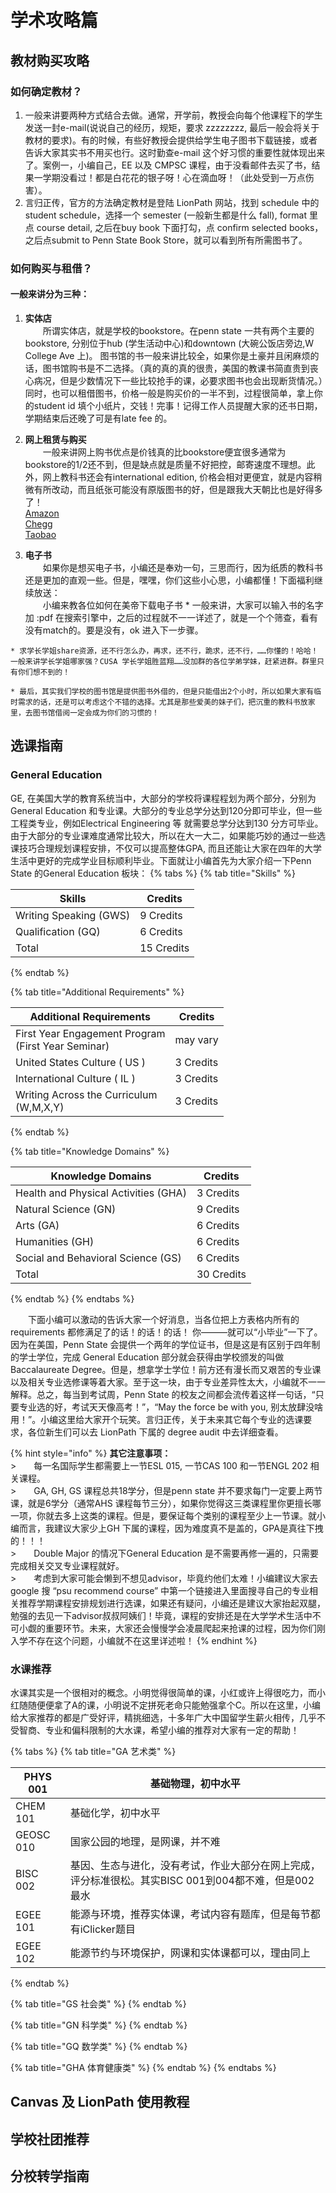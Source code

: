 # 学术攻略篇

## 教材购买攻略
### 如何确定教材？
  1. 一般来讲要两种方式结合去做。通常，开学前，教授会向每个他课程下的学生发送一封e-mail(说说自己的经历，规矩，要求 zzzzzzzz, 最后一般会将关于教材的要求)。有的时候，有些好教授会提供给学生电子图书下载链接，或者告诉大家其实书不用买也行。这时勤查e-mail 这个好习惯的重要性就体现出来了。案例一，小编自己，EE 以及 CMPSC 课程，由于没看邮件去买了书，结果一学期没看过！都是白花花的银子呀！心在滴血呀！（此处受到一万点伤害）。
  2. 言归正传，官方的方法确定教材是登陆 LionPath 网站，找到 schedule 中的 student schedule，选择一个 semester (一般新生都是什么 fall), format 里点 course detail, 之后在buy book 下面打勾，点 confirm selected books， 之后点submit to Penn State Book Store，就可以看到所有所需图书了。

### 如何购买与租借？
#### 一般来讲分为三种：
  1. **实体店**<br>
    &emsp;&emsp;所谓实体店，就是学校的bookstore。在penn state 一共有两个主要的bookstore, 分别位于hub (学生活动中心)和downtown (大碗公饭店旁边,W College Ave 上)。 图书馆的书一般来讲比较全，如果你是土豪并且闲麻烦的话，图书馆购书是不二选择。（真的真的真的很贵，美国的教课书简直贵到丧心病况，但是少数情况下一些比较抢手的课，必要求图书也会出现断货情况。）同时，也可以租借图书，价格一般是购买价的一半不到，过程很简单，拿上你的student id 填个小纸片，交钱！完事！记得工作人员提醒大家的还书日期，学期结束后还晚了可是有late fee 的。

  2. **网上租赁与购买**<br>
  &emsp;&emsp;一般来讲网上购书优点是价钱真的比bookstore便宜很多通常为bookstore的1/2还不到，但是缺点就是质量不好把控，邮寄速度不理想。此外，网上教科书还会有international edition, 价格会相对更便宜，就是内容稍微有所改动，而且纸张可能没有原版图书的好，但是跟我大天朝比也是好得多了！<br>
  [Amazon](www.amazon.com)<br>
  [Chegg](www.chegg.com)<br>
  [Taobao](www.taobao.com)
  3. **电子书**<br>
  &emsp;&emsp;如果你是想买电子书，小编还是奉劝一句，三思而行，因为纸质的教科书还是更加的直观一些。但是，嘿嘿，你们这些小心思，小编都懂！下面福利继续放送：<br>
  &emsp;&emsp;小编来教各位如何在美帝下载电子书
    * 一般来讲，大家可以输入书的名字 加 :pdf 在搜索引擎中，之后的过程就不一一详述了，就是一个个筛查，看有没有match的。要是没有，ok 进入下一步骤。

    * 求学长学姐share资源，还不行怎么办，再求，还不行，跪求，还不行，……你懂的！哈哈！一般来讲学长学姐哪家强？CUSA 学长学姐胜蓝翔……没加群的各位学弟学妹，赶紧进群。群里只有你们想不到的！

    * 最后，其实我们学校的图书馆是提供图书外借的，但是只能借出2个小时，所以如果大家有临时需求的话，还是可以考虑这个不错的选择。尤其是那些爱美的妹子们，把沉重的教科书放家里，去图书馆借阅一定会成为你们的习惯的！

## 选课指南
### General Education
GE, 在美国大学的教育系统当中，大部分的学校将课程程划为两个部分，分别为General Education 和专业课。大部分的专业总学分达到120分即可毕业，但一些工程类专业，例如Electrical Engineering 等 就需要总学分达到130 分方可毕业。由于大部分的专业课难度通常比较大，所以在大一大二，如果能巧妙的通过一些选课技巧合理规划课程安排，不仅可以提高整体GPA, 而且还能让大家在四年的大学生活中更好的完成学业目标顺利毕业。下面就让小编首先为大家介绍一下Penn State 的General Education 板块：
{% tabs %}
{% tab title="Skills" %}

|      Skills      |      Credits     |
|------------------|------------------|
| Writing Speaking (GWS) | 9 Credits  |
| Qualification (GQ)     | 6 Credits  |
| Total                  | 15 Credits |

{% endtab %}

{% tab title="Additional Requirements" %}

| Additional Requirements         |  Credits   |
|---------------------------------|------------|
| First Year Engagement Program<br> (First Year Seminar) | may vary   |
| United States Culture ( US )    | 3 Credits  |
| International Culture ( IL )    | 3 Credits  |
| Writing Across the Curriculum<br> (W,M,X,Y)  | 3 Credits |

{% endtab %}

{% tab title="Knowledge Domains" %}

| Knowledge Domains                    | Credits    |
|--------------------------------------|------------|
| Health and Physical Activities (GHA) | 3 Credits  |
| Natural Science (GN)                 | 9 Credits  |
| Arts (GA)                            | 6 Credits  |
| Humanities (GH)                      | 6 Credits  |
| Social and Behavioral Science (GS)   | 6 Credits  |
| Total                                | 30 Credits |

{% endtab %}
{% endtabs %}

&emsp;&emsp;下面小编可以激动的告诉大家一个好消息，当各位把上方表格内所有的 requirements 都修满足了的话！的话！的话！ 你———就可以“小毕业”一下了。因为在美国，Penn State 会提供一个两年的学位证书，但是这是有区别于四年制的学士学位，完成 General Education 部分就会获得由学校颁发的叫做 Baccalaureate Degree。但是，想拿学士学位！前方还有漫长而又艰苦的专业课以及相关专业选修课等着大家。至于这一块，由于专业差异性太大，小编就不一一解释。总之，每当到考试周，Penn State 的校友之间都会流传着这样一句话，“只要专业选的好，考试天天像高考！”，“May the force be with you, 别太放肆没啥用！”。小编这里给大家开个玩笑。言归正传，关于未来其它每个专业的选课要求，各位新生们可以去 LionPath 下属的 degree audit 中去详细查看。

{% hint style="info" %}
**其它注意事项：**<br>
\>&emsp;&emsp;每一名国际学生都需要上一节ESL 015, 一节CAS 100 和一节ENGL 202 相关课程。<br>
\>&emsp;&emsp;GA, GH, GS 课程总共18学分，但是penn state 并不要求每门一定要上两节课，就是6学分（通常AHS 课程每节三分），如果你觉得这三类课程里你更擅长哪一项，你就去多上这类的课程。但是，要保证每个类别的课程至少上一节课。就小编而言，我建议大家少上GH 下属的课程，因为难度真不是盖的，GPA是真往下拽的！！！<br>
\>&emsp;&emsp;Double Major 的情况下General Education 是不需要再修一遍的，只需要完成相关交叉专业课程就好。<br>
\>&emsp;&emsp;考虑到大家可能会懒到不想见advisor，毕竟约他们太难！小编建议大家去google 搜 “psu recommend course” 中第一个链接进入里面搜寻自己的专业相关推荐学期课程安排规划进行选课，如果还有疑问，小编还是建议大家抬起双腿，勉强的去见一下advisor叔叔阿姨们！毕竟，课程的安排还是在大学学术生活中不可小觑的重要环节。未来，大家还会慢慢学会凌晨爬起来抢课的过程，因为你们刚入学不存在这个问题，小编就不在这里详述啦！
{% endhint %}

### 水课推荐
水课其实是一个很相对的概念。小明觉得很简单的课，小红或许上得很吃力，而小红随随便便拿了A的课，小明说不定拼死老命只能勉强拿个C。所以在这里，小编给大家推荐的都是广受好评，精挑细选，十多年广大中国留学生薪火相传，几乎不受智商、专业和偏科限制的大水课，希望小编的推荐对大家有一定的帮助！

{% tabs %}
{% tab title="GA 艺术类" %}

| PHYS 001  | 基础物理，初中水平 |
|-----------|-----------------------------------------------------------|
| CHEM 101  | 基础化学，初中水平 |
| GEOSC 010 | 国家公园的地理，是网课，并不难 |
| BISC 002  | 基因、生态与进化，没有考试，作业大部分在网上完成，评分标准很松。其实BISC 001到004都不难，但是002最水 |
| EGEE 101  | 能源与环境，推荐实体课，考试内容有题库，但是每节都有iClicker题目 |
| EGEE 102  | 能源节约与环境保护，网课和实体课都可以，理由同上 |

{% endtab %}

{% tab title="GS 社会类" %}
{% endtab %}

{% tab title="GN 科学类" %}
{% endtab %}

{% tab title="GQ 数学类" %}
{% endtab %}

{% tab title="GHA 体育健康类" %}
{% endtab %}
{% endtabs %}
## Canvas 及 LionPath 使用教程

## 学校社团推荐

## 分校转学指南
